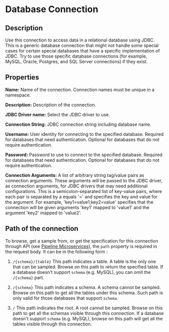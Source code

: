 # Database Connection


Description
-----------
Use this connection to access data in a relational database using JDBC. 
This is a generic database connection that might not handle some special cases 
for certain special databases that have a specific implementation of JDBC. 
Try to use those specific database connections 
(for example, MySQL, Oracle, Postgres, and SQL Server connections) if they exist.



Properties
----------
**Name:** Name of the connection. Connection names must be unique in a namespace.

**Description:** Description of the connection.

**JDBC Driver name:** Select the JDBC driver to use.

**Connection String:** JDBC connection string including database name.

**Username:** User identity for connecting to the specified database. Required for databases that need
authentication. Optional for databases that do not require authentication.

**Password:** Password to use to connect to the specified database. Required for databases
that need authentication. Optional for databases that do not require authentication.

**Connection Arguments:** A list of arbitrary string tag/value pairs as connection arguments. These arguments
will be passed to the JDBC driver, as connection arguments, for JDBC drivers that may need additional configurations.
This is a semicolon-separated list of key-value pairs, where each pair is separated by a equals '=' and specifies
the key and value for the argument. For example, 'key1=value1;key2=value' specifies that the connection will be
given arguments 'key1' mapped to 'value1' and the argument 'key2' mapped to 'value2'.

Path of the connection
----------------------
To browse, get a sample from, or get the specification for this connection through API (see [Pipeline Microservices](https://cdap.atlassian.net/wiki/spaces/DOCS/pages/975929350/Pipeline+Microservices)),
the `path` property is required in the request body. It can be in the following form :

1. `/{schema}/{table}`
   This path indicates a table. A table is the only one that can be sampled. Browse on this path to return the specified table.
   If a database doesn't support `schema` (e.g. MySQL), you can omit the `/{schema}` part.

2. `/{schema}`
   This path indicates a schema. A schema cannot be sampled. Browse on this path to get all the tables under this schema.
   Such path is only valid for those databases that support `schema`.
   
3. `/`
   This path indicates the root. A root cannot be sampled. Browse on this path to get all the schemas visible through this connection.
   If a database doesn't support `schema` (e.g. MySQL), browse on this path will get all the tables visible through this connection.